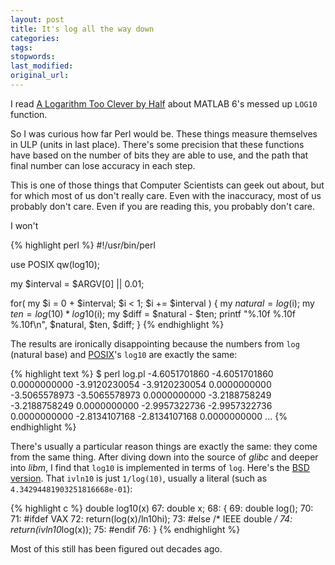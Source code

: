 ```yaml
---
layout: post
title: It's log all the way down
categories:
tags:
stopwords:
last_modified:
original_url:
---
```


I read [A Logarithm Too Clever by Half](https://people.eecs.berkeley.edu/~wkahan/LOG10HAF.TXT) about MATLAB 6's messed up `LOG10` function.

So I was curious how far Perl would be. These things measure themselves in ULP (units in last place). There's some precision that these functions have based on the number of bits they are able to use, and the path that final number can lose accuracy in each step.

This is one of those things that Computer Scientists can geek out about, but for which most of us don't really care. Even with the inaccuracy, most of us probably don't care. Even if you are reading this, you probably don't care.

I won't

{% highlight perl %}
#!/usr/bin/perl

use POSIX qw(log10);

my $interval = $ARGV[0] || 0.01;

for( my $i = 0 + $interval; $i < 1; $i += $interval ) {
	my $natural = log($i);
	my $ten     = log(10) * log10($i);
	my $diff    = $natural - $ten;
	printf "%.10f %.10f %.10f\n", $natural, $ten, $diff;
	}
{% endhighlight %}

The results are ironically disappointing because the numbers from `log` (natural base) and [POSIX](http://metacpan.org/pod/POSIX)'s `log10` are exactly the same:

{% highlight text %}
$ perl log.pl
-4.6051701860 -4.6051701860 0.0000000000
-3.9120230054 -3.9120230054 0.0000000000
-3.5065578973 -3.5065578973 0.0000000000
-3.2188758249 -3.2188758249 0.0000000000
-2.9957322736 -2.9957322736 0.0000000000
-2.8134107168 -2.8134107168 0.0000000000
...
{% endhighlight %}

There's usually a particular reason things are exactly the same: they come from the same thing. After diving down into the source of _glibc_ and deeper into _libm_, I find that `log10` is implemented in terms of `log`. Here's the [BSD version](http://www.retro11.de/ouxr/43bsd/usr/src/usr.lib/libm/log10.c.html). That `ivln10` is just `1/log(10)`, usually a literal (such as `4.34294481903251816668e-01`):

{% highlight c %}
 double log10(x)
  67: double x;
  68: {
  69:     double log();
  70:
  71: #ifdef VAX
  72:     return(log(x)/ln10hi);
  73: #else   /* IEEE double */
  74:     return(ivln10*log(x));
  75: #endif
  76: }
{% endhighlight %}

Most of this still has been figured out decades ago.
